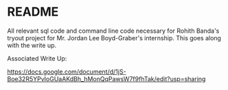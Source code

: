 # README
All relevant sql code and command line code necessary for Rohith Banda's tryout project for Mr. Jordan Lee Boyd-Graber's internship. This goes along with the write up.

Associated Write Up:

https://docs.google.com/document/d/1jS-Boe32R5YPvIoGUaAKdBh_hMonQqPawsW7f9fhTak/edit?usp=sharing
